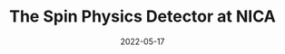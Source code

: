 ---
title: "The Spin Physics Detector at NICA"
collection: talks
type: "Presentation"
permalink: /talks/2022-05-17-presentation-5
venue: "12th Conference on Nuclear and Particle Physics (NUPPAC'22)"
date: 2022-05-17
location: "Sharm El-Sheikh, Egypt"
---
